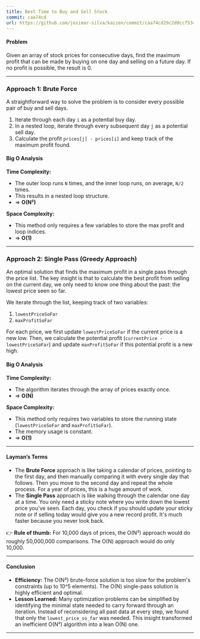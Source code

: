 ```yaml
---
title: Best Time to Buy and Sell Stock
commit: caa74cd
url: https://github.com/josimar-silva/kaizen/commit/caa74cd29c2d0ccf53420e2ebc1a70e0ad1e6a49
---
```


#### Problem
Given an array of stock prices for consecutive days, find the maximum profit that can be made by buying on one day and selling on a future day. If no profit is possible, the result is 0.

---

### Approach 1: Brute Force

A straightforward way to solve the problem is to consider every possible pair of buy and sell days.

1.  Iterate through each day `i` as a potential buy day.
2.  In a nested loop, iterate through every subsequent day `j` as a potential sell day.
3.  Calculate the profit `prices[j] - prices[i]` and keep track of the maximum profit found.

#### Big O Analysis

**Time Complexity:**
- The outer loop runs `N` times, and the inner loop runs, on average, `N/2` times.
- This results in a nested loop structure.
- ⇒ **O(N²)**

**Space Complexity:**
- This method only requires a few variables to store the max profit and loop indices.
- ⇒ **O(1)**

---

### Approach 2: Single Pass (Greedy Approach)

An optimal solution that finds the maximum profit in a single pass through the price list. The key insight is that to calculate the best profit from selling on the current day, we only need to know one thing about the past: the lowest price seen so far.

We iterate through the list, keeping track of two variables:
1.  `lowestPriceSoFar`
2.  `maxProfitSoFar`

For each price, we first update `lowestPriceSoFar` if the current price is a new low. Then, we calculate the potential profit (`currentPrice - lowestPriceSoFar`) and update `maxProfitSoFar` if this potential profit is a new high.

#### Big O Analysis

**Time Complexity:**
- The algorithm iterates through the array of prices exactly once.
- ⇒ **O(N)**

**Space Complexity:**
- This method only requires two variables to store the running state (`lowestPriceSoFar` and `maxProfitSoFar`).
- The memory usage is constant.
- ⇒ **O(1)**

---

#### Layman’s Terms

- The **Brute Force** approach is like taking a calendar of prices, pointing to the first day, and then manually comparing it with every single day that follows. Then you move to the second day and repeat the whole process. For a year of prices, this is a huge amount of work.
- The **Single Pass** approach is like walking through the calendar one day at a time. You only need a sticky note where you write down the lowest price you've seen. Each day, you check if you should update your sticky note or if selling today would give you a new record profit. It's much faster because you never look back.

👉 **Rule of thumb:** For 10,000 days of prices, the O(N²) approach would do roughly 50,000,000 comparisons. The O(N) approach would do only 10,000.

---

#### Conclusion

- **Efficiency:** The O(N²) brute-force solution is too slow for the problem's constraints (up to 10^5 elements). The O(N) single-pass solution is highly efficient and optimal.
- **Lesson Learned:** Many optimization problems can be simplified by identifying the minimal state needed to carry forward through an iteration. Instead of reconsidering all past data at every step, we found that only the `lowest_price_so_far` was needed. This insight transformed an inefficient O(N²) algorithm into a lean O(N) one.

---
